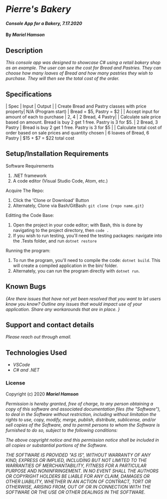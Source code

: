 # _Pierre's Bakery_

#### _Console App for a Bakery, 7.17.2020_

#### By _**Mariel Hamson**_

## Description

_This console app was designed to showcase C# using a retail bakery shop as an example. The user can see the cost for Bread and Pastries. They can choose how many loaves of Bread and how many pastries they wish to purchase. They will then see the total cost of the order._

## Specifications

| Spec | Input | Output |
| Create Bread and Pastry classes with price property| N/A (Program start) | Bread = $5, Pastry = $2 |
| Accept input for amount of each to purchase | 2, 4 | 2 Bread, 4 Pastry|
| Calculate sale price based on amount. Bread is buy 2 get 1 free. Pastry is 3 for $5. | 2 Bread, 3 Pastry | Bread is buy 2 get 1 free. Pastry is 3 for $5 |
| Calculate total cost of order based on sale prices and quantity chosen | 6 loaves of Bread, 6 Pastry | $15 + $7 = \$22 total cost

## Setup/Installation Requirements

Software Requirements

1. .NET framework
2. A code editor (Visual Studio Code, Atom, etc.)

Acquire The Repo:

1. Click the 'Clone or Download' Button
2. Alternately, Clone via Bash/GitBash: `git clone {repo name.git}`

Editting the Code Base:

1. Open the project in your code editor; with Bash, this is done by navigating to the project directory, then `code .`
2. If you wish to run testing, you'll need the testing packages: navigate into the .Tests folder, and run `dotnet restore`

Running the program:

1. To run the program, you'll need to compile the code: `dotnet build`. This will create a compiled application in the bin/ folder.
2. Alternately, you can run the program directly with `dotnet run`.

## Known Bugs

_{Are there issues that have not yet been resolved that you want to let users know you know? Outline any issues that would impact use of your application. Share any workarounds that are in place. }_

## Support and contact details

_Please reach out through email._

## Technologies Used

- _VSCode_
- _C# and .NET_

### License

Copyright (c) 2020 **_Mariel Hamson_**

_Permission is hereby granted, free of charge, to any person obtaining a copy
of this software and associated documentation files (the "Software"), to deal
in the Software without restriction, including without limitation the rights
to use, copy, modify, merge, publish, distribute, sublicense, and/or sell
copies of the Software, and to permit persons to whom the Software is
furnished to do so, subject to the following conditions:_

_The above copyright notice and this permission notice shall be included in all
copies or substantial portions of the Software._

_THE SOFTWARE IS PROVIDED "AS IS", WITHOUT WARRANTY OF ANY KIND, EXPRESS OR
IMPLIED, INCLUDING BUT NOT LIMITED TO THE WARRANTIES OF MERCHANTABILITY,
FITNESS FOR A PARTICULAR PURPOSE AND NONINFRINGEMENT. IN NO EVENT SHALL THE
AUTHORS OR COPYRIGHT HOLDERS BE LIABLE FOR ANY CLAIM, DAMAGES OR OTHER
LIABILITY, WHETHER IN AN ACTION OF CONTRACT, TORT OR OTHERWISE, ARISING FROM,
OUT OF OR IN CONNECTION WITH THE SOFTWARE OR THE USE OR OTHER DEALINGS IN THE
SOFTWARE._

